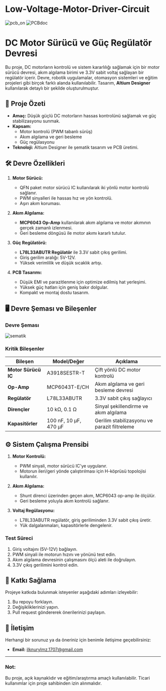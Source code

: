 # Low-Voltage-Motor-Driver-Circuit

![pcb_on](https://github.com/user-attachments/assets/3185e925-4f6b-4a28-b1ef-4887451499d7) ![PCBdoc](https://github.com/user-attachments/assets/4f8eb9ff-2043-4bae-89ed-d3658a745d8d)

# **DC Motor Sürücü ve Güç Regülatör Devresi**

Bu proje, DC motorların kontrolü ve sistem kararlılığı sağlamak için bir motor sürücü devresi, akım algılama birimi ve 3.3V sabit voltaj sağlayan bir regülatör içerir. Devre, robotik uygulamalar, otomasyon sistemleri ve eğitim projeleri gibi birçok farklı alanda kullanılabilir. Tasarım, **Altium Designer** kullanılarak detaylı bir şekilde oluşturulmuştur.


## 📜 **Proje Özeti**
- **Amaç:** Düşük güçlü DC motorların hassas kontrolünü sağlamak ve güç stabilizasyonu sunmak.
- **Kapsam:** 
  - Motor kontrolü (PWM tabanlı sürüş)
  - Akım algılama ve geri besleme
  - Güç regülasyonu
- **Teknoloji:** Altium Designer ile şematik tasarım ve PCB üretimi.


## 🛠️ **Devre Özellikleri**
1. **Motor Sürücü:**
   - QFN paket motor sürücü IC kullanılarak iki yönlü motor kontrolü sağlanır.
   - PWM sinyalleri ile hassas hız ve yön kontrolü.
   - Aşırı akım koruması.

2. **Akım Algılama:**
   - **MCP6043 Op-Amp** kullanılarak akım algılama ve motor akımının gerçek zamanlı izlenmesi.
   - Geri besleme döngüsü ile motor akımı kararlı tutulur.

3. **Güç Regülatörü:**
   - **L78L33ABUTR Regülatör** ile 3.3V sabit çıkış gerilimi.
   - Giriş gerilim aralığı: 5V-12V.
   - Yüksek verimlilik ve düşük sıcaklık artışı.

4. **PCB Tasarımı:**
   - Düşük EMI ve parazitlenme için optimize edilmiş hat yerleşimi.
   - Yüksek güç hatları için geniş bakır dolgular.
   - Kompakt ve montaj dostu tasarım.


## 🖥️ **Devre Şeması ve Bileşenler**

### **Devre Şeması**

![sematik](https://github.com/user-attachments/assets/f4eb6c9d-66e8-44f2-bdba-d9fcf4193ebf)

### **Kritik Bileşenler**
| **Bileşen**       | **Model/Değer**               | **Açıklama**                                 |
|--------------------|-------------------------------|---------------------------------------------|
| **Motor Sürücü IC**| A3918SESTR-T                 | Çift yönlü DC motor kontrolü                |
| **Op-Amp**         | MCP6043T-E/CH                | Akım algılama ve geri besleme devresi       |
| **Regülatör**      | L78L33ABUTR                  | 3.3V sabit çıkış sağlayıcı                  |
| **Dirençler**      | 10 kΩ, 0.1 Ω                 | Sinyal şekillendirme ve akım algılama       |
| **Kapasitörler**   | 100 nF, 10 µF, 470 µF        | Gerilim stabilizasyonu ve parazit filtreleme|


## ⚙️ **Sistem Çalışma Prensibi**
1. **Motor Kontrolü:**
   - PWM sinyali, motor sürücü IC'ye uygulanır.
   - Motorun ileri/geri yönde çalıştırılması için H-köprüsü topolojisi kullanılır.

2. **Akım Algılama:**
   - Shunt direnci üzerinden geçen akım, MCP6043 op-amp ile ölçülür.
   - Geri besleme yoluyla akım kontrolü sağlanır.

3. **Voltaj Regülasyonu:**
   - L78L33ABUTR regülatör, giriş geriliminden 3.3V sabit çıkış üretir.
   - Yük dalgalanmaları, kapasitörlerle dengelenir.

### **Test Süreci**
1. Giriş voltajını (5V-12V) bağlayın.
2. PWM sinyali ile motorun hızını ve yönünü test edin.
3. Akım algılama devresinin çalışmasını ölçü aleti ile doğrulayın.
4. 3.3V çıkış gerilimini kontrol edin.


## 🌟 **Katkı Sağlama**
Projeye katkıda bulunmak isteyenler aşağıdaki adımları izleyebilir:
1. Bu repoyu forklayın.
2. Değişikliklerinizi yapın.
3. Pull request göndererek önerilerinizi paylaşın.


## 📧 **İletişim**
Herhangi bir sorunuz ya da öneriniz için benimle iletişime geçebilirsiniz:
- **Email:** [ilknurylmz.1707@gmail.com](mailto:ilknurylmz.1707@gmail.com)

---

### **Not:**
Bu proje, açık kaynaklıdır ve eğitim/araştırma amaçlı kullanılabilir. Ticari kullanımlar için proje sahibinden izin alınmalıdır.
